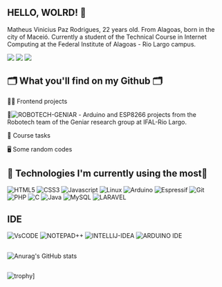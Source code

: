 ## HELLO, WOLRD! 👋
Matheus Vinicius Paz Rodrigues, 22 years old. From Alagoas, born in the city of Maceió. Currently a student of the Technical Course in Internet Computing at the Federal Institute of Alagoas - Rio Largo campus.

[<img src="https://img.shields.io/badge/twitter-%231DA1F2.svg?&style=for-the-badge&logo=twitter&logoColor=white" />](https://twitter.com/Matheuspazz03) [<img src="https://img.shields.io/badge/linkedin-%230077B5.svg?&style=for-the-badge&logo=linkedin&logoColor=white" />](https://www.linkedin.com/in/matheus-pazz/) [<img src = "https://img.shields.io/badge/instagram-%23E4405F.svg?&style=for-the-badge&logo=instagram&logoColor=white">](https://www.instagram.com/matheuspaz.dev/) 





## 🗂️ What you'll find on my Github 🗂️
👩‍💻 Frontend projects

 🤖![ROBOTECH-GENIAR](https://github.com/MatheusVinicius-pazz/Robotica-geniar-pazz) - Arduino and ESP8266 projects from the Robotech team of the Geniar research group at IFAL-Rio Largo.


📑️ Course tasks

🖥️ Some random codes 

## 🌟 Technologies I'm currently using the most🌟

![HTML5](https://img.shields.io/badge/HTML5-E34F26?style=for-the-badge&logo=html5&logoColor=white)
![CSS3](https://img.shields.io/badge/CSS3-1572B6?style=for-the-badge&logo=css3&logoColor=white)
![Javascript](https://img.shields.io/badge/JavaScript-323330?style=for-the-badge&logo=javascript&logoColor=F7DF1E)
![Linux](https://img.shields.io/badge/Linux-FCC644?style=for-the-badge&logo=linux&logoColor=black)
![Arduino](https://img.shields.io/badge/Arduino-00979D?style=for-the-badge&logo=Arduino&logoColor=white)
![Espressif](https://img.shields.io/badge/espressif-E7352C?style=for-the-badge&logo=espressif&logoColor=white)
![Git](https://img.shields.io/badge/GIT-E44C30?style=for-the-badge&logo=git&logoColor=white)
![PHP](https://img.shields.io/badge/PHP-777BB4?style=for-the-badge&logo=php&logoColor=white)
![C](https://img.shields.io/badge/C-00599C?style=for-the-badge&logo=c&logoColor=white)
![Java](https://img.shields.io/badge/Java-ED8B00?style=for-the-badge&logo=java&logoColor=white)
![MySQL](https://img.shields.io/badge/MySQL-FFC500?style=for-the-badge&logo=mysql&logoColor=black)
![LARAVEL](https://img.shields.io/badge/Laravel-FF2D20?style=for-the-badge&logo=laravel&logoColor=white)

## IDE
![VsCODE](https://img.shields.io/badge/VSCode-0078D4?style=for-the-badge&logo=visual%20studio%20code&logoColor=white)
![NOTEPAD++](https://img.shields.io/badge/Notepad++-90E59A.svg?style=for-the-badge&logo=notepad%2B%2B&logoColor=black)
![INTELLIJ-IDEA](https://img.shields.io/badge/IntelliJ_IDEA-000000.svg?style=for-the-badge&logo=intellij-idea&logoColor=white)
![ARDUINO IDE](https://img.shields.io/badge/Arduino_IDE-00979D?style=for-the-badge&logo=arduino&logoColor=white)

##
![Anurag's GitHub stats](https://github-readme-stats.vercel.app/api?username=MatheusVinicius-pazz&show_icons=true&theme=merko)
##
![trophy](https://github-profile-trophy.vercel.app/?username=ryo-ma&theme=onedark)]

